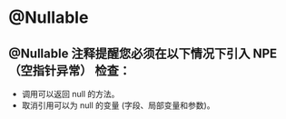 # @Nullable

## @Nullable 注释提醒您必须在以下情况下引入 NPE（空指针异常） 检查：

* 调用可以返回 null 的方法。
* 取消引用可以为 null 的变量 \(字段、局部变量和参数\)。

